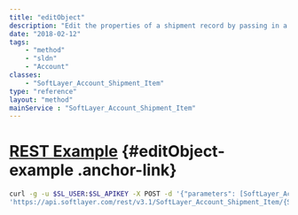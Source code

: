 ```yaml
---
title: "editObject"
description: "Edit the properties of a shipment record by passing in a modified instance of a SoftLayer_Account_Shipment_Item object. "
date: "2018-02-12"
tags:
    - "method"
    - "sldn"
    - "Account"
classes:
    - "SoftLayer_Account_Shipment_Item"
type: "reference"
layout: "method"
mainService : "SoftLayer_Account_Shipment_Item"
---
```


# [REST Example](#editObject-example) <a href="/article/rest/"><i class="fas fa-question"></i></a> {#editObject-example .anchor-link} 
```bash
curl -g -u $SL_USER:$SL_APIKEY -X POST -d '{"parameters": [SoftLayer_Account_Shipment_Item]}' \
'https://api.softlayer.com/rest/v3.1/SoftLayer_Account_Shipment_Item/{SoftLayer_Account_Shipment_ItemID}/editObject'
```
